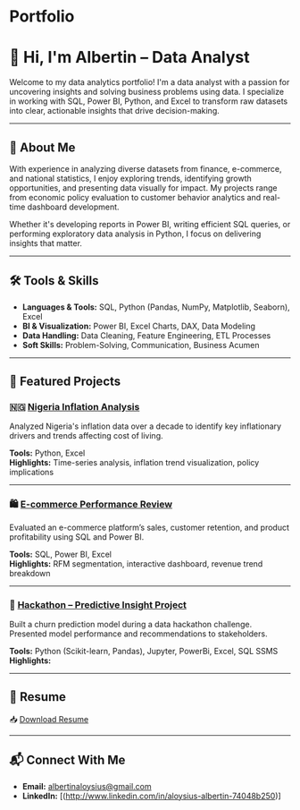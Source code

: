 # Portfolio
# 👋 Hi, I'm Albertin – Data Analyst

Welcome to my data analytics portfolio! I'm a data analyst with a passion for uncovering insights and solving business problems using data. I specialize in working with SQL, Power BI, Python, and Excel to transform raw datasets into clear, actionable insights that drive decision-making.

---

## 🧠 About Me

With experience in analyzing diverse datasets from finance, e-commerce, and national statistics, I enjoy exploring trends, identifying growth opportunities, and presenting data visually for impact. My projects range from economic policy evaluation to customer behavior analytics and real-time dashboard development.

Whether it's developing reports in Power BI, writing efficient SQL queries, or performing exploratory data analysis in Python, I focus on delivering insights that matter.

---

## 🛠️ Tools & Skills

- **Languages & Tools:** SQL, Python (Pandas, NumPy, Matplotlib, Seaborn), Excel
- **BI & Visualization:** Power BI, Excel Charts, DAX, Data Modeling
- **Data Handling:** Data Cleaning, Feature Engineering, ETL Processes
- **Soft Skills:** Problem-Solving, Communication, Business Acumen

---

## 📁 Featured Projects

### 🇳🇬 [Nigeria Inflation Analysis](projects/nigeria-inflation-analysis/)
Analyzed Nigeria's inflation data over a decade to identify key inflationary drivers and trends affecting cost of living.

**Tools:** Python, Excel  
**Highlights:** Time-series analysis, inflation trend visualization, policy implications

---

### 🛍️ [E-commerce Performance Review](projects/ecommerce-performance-review/)
Evaluated an e-commerce platform’s sales, customer retention, and product profitability using SQL and Power BI.

**Tools:** SQL, Power BI, Excel  
**Highlights:** RFM segmentation, interactive dashboard, revenue trend breakdown

---

### 🧠 [Hackathon – Predictive Insight Project](projects/hackathon-insight-project/)
Built a churn prediction model during a data hackathon challenge. Presented model performance and recommendations to stakeholders.

**Tools:** Python (Scikit-learn, Pandas), Jupyter, PowerBi, Excel, SQL SSMS 
**Highlights:** 

---

## 📄 Resume

📥 [Download Resume](resume/Albertin_Resume.pdf)

---

## 📬 Connect With Me

- **Email:** albertinaloysius@gmail.com 
- **LinkedIn:** [(http://www.linkedin.com/in/aloysius-albertin-74048b250)] 
